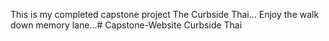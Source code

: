 This is my completed capstone project The Curbside Thai... Enjoy the walk down memory lane...# Capstone-Website
Curbside Thai
